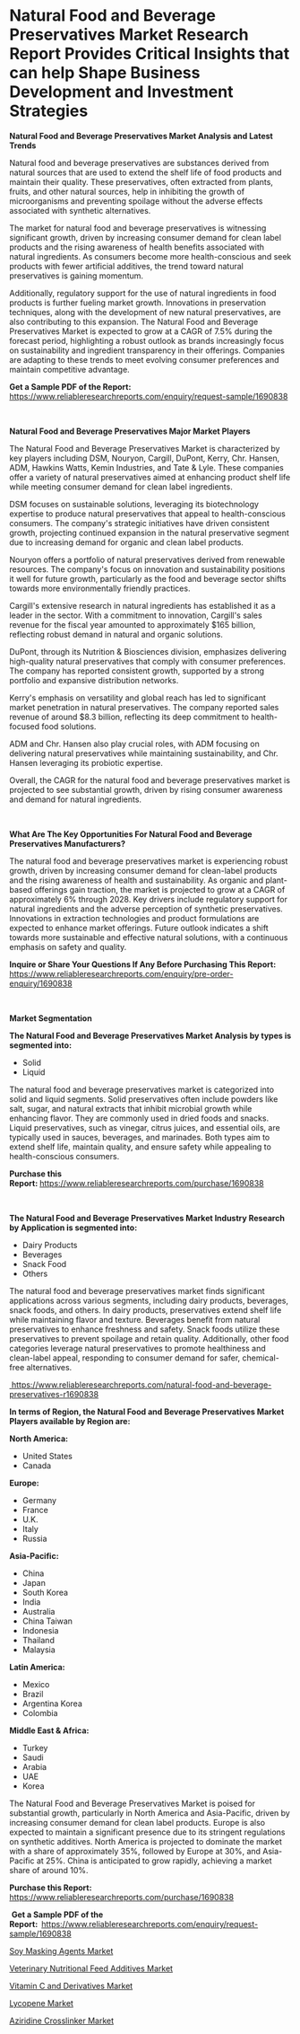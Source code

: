 <p><h1>Natural Food and Beverage Preservatives Market Research Report Provides Critical Insights that can help Shape Business Development and Investment Strategies</h1></p><p><strong>Natural Food and Beverage Preservatives Market Analysis and Latest Trends</strong></p>
<p><p>Natural food and beverage preservatives are substances derived from natural sources that are used to extend the shelf life of food products and maintain their quality. These preservatives, often extracted from plants, fruits, and other natural sources, help in inhibiting the growth of microorganisms and preventing spoilage without the adverse effects associated with synthetic alternatives. </p><p>The market for natural food and beverage preservatives is witnessing significant growth, driven by increasing consumer demand for clean label products and the rising awareness of health benefits associated with natural ingredients. As consumers become more health-conscious and seek products with fewer artificial additives, the trend toward natural preservatives is gaining momentum. </p><p>Additionally, regulatory support for the use of natural ingredients in food products is further fueling market growth. Innovations in preservation techniques, along with the development of new natural preservatives, are also contributing to this expansion. The Natural Food and Beverage Preservatives Market is expected to grow at a CAGR of 7.5% during the forecast period, highlighting a robust outlook as brands increasingly focus on sustainability and ingredient transparency in their offerings. Companies are adapting to these trends to meet evolving consumer preferences and maintain competitive advantage.</p></p>
<p><strong>Get a Sample PDF of the Report:&nbsp;</strong> <a href="https://www.reliableresearchreports.com/enquiry/request-sample/1690838?utm_campaign=36&utm_medium=2&utm_source=Github&utm_content=ia&utm_term=06012025&utm_id=natural-food-and-beverage-preservatives">https://www.reliableresearchreports.com/enquiry/request-sample/1690838</a></p>
<p>&nbsp;</p>
<p><strong>Natural Food and Beverage Preservatives Major Market Players</strong></p>
<p><p>The Natural Food and Beverage Preservatives Market is characterized by key players including DSM, Nouryon, Cargill, DuPont, Kerry, Chr. Hansen, ADM, Hawkins Watts, Kemin Industries, and Tate & Lyle. These companies offer a variety of natural preservatives aimed at enhancing product shelf life while meeting consumer demand for clean label ingredients.</p><p>DSM focuses on sustainable solutions, leveraging its biotechnology expertise to produce natural preservatives that appeal to health-conscious consumers. The company's strategic initiatives have driven consistent growth, projecting continued expansion in the natural preservative segment due to increasing demand for organic and clean label products.</p><p>Nouryon offers a portfolio of natural preservatives derived from renewable resources. The company's focus on innovation and sustainability positions it well for future growth, particularly as the food and beverage sector shifts towards more environmentally friendly practices. </p><p>Cargill's extensive research in natural ingredients has established it as a leader in the sector. With a commitment to innovation, Cargill's sales revenue for the fiscal year amounted to approximately $165 billion, reflecting robust demand in natural and organic solutions.</p><p>DuPont, through its Nutrition & Biosciences division, emphasizes delivering high-quality natural preservatives that comply with consumer preferences. The company has reported consistent growth, supported by a strong portfolio and expansive distribution networks.</p><p>Kerry's emphasis on versatility and global reach has led to significant market penetration in natural preservatives. The company reported sales revenue of around $8.3 billion, reflecting its deep commitment to health-focused food solutions.</p><p>ADM and Chr. Hansen also play crucial roles, with ADM focusing on delivering natural preservatives while maintaining sustainability, and Chr. Hansen leveraging its probiotic expertise.</p><p>Overall, the CAGR for the natural food and beverage preservatives market is projected to see substantial growth, driven by rising consumer awareness and demand for natural ingredients.</p></p>
<p>&nbsp;</p>
<p><strong>What Are The Key Opportunities For Natural Food and Beverage Preservatives Manufacturers?</strong></p>
<p><p>The natural food and beverage preservatives market is experiencing robust growth, driven by increasing consumer demand for clean-label products and the rising awareness of health and sustainability. As organic and plant-based offerings gain traction, the market is projected to grow at a CAGR of approximately 6% through 2028. Key drivers include regulatory support for natural ingredients and the adverse perception of synthetic preservatives. Innovations in extraction technologies and product formulations are expected to enhance market offerings. Future outlook indicates a shift towards more sustainable and effective natural solutions, with a continuous emphasis on safety and quality.</p></p>
<p><strong>Inquire or Share Your Questions If Any Before Purchasing This Report:</strong> <a href="https://www.reliableresearchreports.com/enquiry/pre-order-enquiry/1690838?utm_campaign=36&utm_medium=2&utm_source=Github&utm_content=ia&utm_term=06012025&utm_id=natural-food-and-beverage-preservatives">https://www.reliableresearchreports.com/enquiry/pre-order-enquiry/1690838</a></p>
<p>&nbsp;</p>
<p><strong>Market Segmentation</strong></p>
<p><strong>The Natural Food and Beverage Preservatives Market Analysis by types is segmented into:</strong></p>
<p><ul><li>Solid</li><li>Liquid</li></ul></p>
<p><p>The natural food and beverage preservatives market is categorized into solid and liquid segments. Solid preservatives often include powders like salt, sugar, and natural extracts that inhibit microbial growth while enhancing flavor. They are commonly used in dried foods and snacks. Liquid preservatives, such as vinegar, citrus juices, and essential oils, are typically used in sauces, beverages, and marinades. Both types aim to extend shelf life, maintain quality, and ensure safety while appealing to health-conscious consumers.</p></p>
<p><strong>Purchase this Report:&nbsp;</strong><a href="https://www.reliableresearchreports.com/purchase/1690838?utm_campaign=36&utm_medium=2&utm_source=Github&utm_content=ia&utm_term=06012025&utm_id=natural-food-and-beverage-preservatives">https://www.reliableresearchreports.com/purchase/1690838</a></p>
<p>&nbsp;</p>
<p><strong>The Natural Food and Beverage Preservatives Market Industry Research by Application is segmented into:</strong></p>
<p><ul><li>Dairy Products</li><li>Beverages</li><li>Snack Food</li><li>Others</li></ul></p>
<p><p>The natural food and beverage preservatives market finds significant applications across various segments, including dairy products, beverages, snack foods, and others. In dairy products, preservatives extend shelf life while maintaining flavor and texture. Beverages benefit from natural preservatives to enhance freshness and safety. Snack foods utilize these preservatives to prevent spoilage and retain quality. Additionally, other food categories leverage natural preservatives to promote healthiness and clean-label appeal, responding to consumer demand for safer, chemical-free alternatives.</p></p>
<p><a href="https://www.reliableresearchreports.com/natural-food-and-beverage-preservatives-r1690838?utm_campaign=36&utm_medium=2&utm_source=Github&utm_content=ia&utm_term=06012025&utm_id=natural-food-and-beverage-preservatives">&nbsp;https://www.reliableresearchreports.com/natural-food-and-beverage-preservatives-r1690838</a></p>
<p><strong>In terms of Region, the Natural Food and Beverage Preservatives Market Players available by Region are:</strong></p>
<p>
    <p> <strong> North America: </strong>
        <ul>
            <li>United States</li>
            <li>Canada</li>
        </ul>
        </p> 
    <p> <strong> Europe: </strong>
        <ul>
            <li>Germany</li>
            <li>France</li>
            <li>U.K.</li>
            <li>Italy</li>
            <li>Russia</li>
        </ul>
        </p> 
    <p> <strong> Asia-Pacific: </strong>
        <ul>
            <li>China</li>
            <li>Japan</li>
            <li>South Korea</li>
            <li>India</li>
            <li>Australia</li>
            <li>China Taiwan</li>
            <li>Indonesia</li>
            <li>Thailand</li>
            <li>Malaysia</li>
        </ul>
        </p> 
    <p> <strong> Latin America: </strong>
        <ul>
            <li>Mexico</li>
            <li>Brazil</li>
            <li>Argentina Korea</li>
            <li>Colombia</li>
        </ul>
        </p> 
    <p> <strong> Middle East & Africa: </strong>
        <ul>
            <li>Turkey</li>
            <li>Saudi</li>
            <li>Arabia</li>
            <li>UAE</li>
            <li>Korea</li>
        </ul>
    </p>
    </p>
<p><p>The Natural Food and Beverage Preservatives Market is poised for substantial growth, particularly in North America and Asia-Pacific, driven by increasing consumer demand for clean label products. Europe is also expected to maintain a significant presence due to its stringent regulations on synthetic additives. North America is projected to dominate the market with a share of approximately 35%, followed by Europe at 30%, and Asia-Pacific at 25%. China is anticipated to grow rapidly, achieving a market share of around 10%.</p></p>
<p><strong>Purchase this Report: </strong><a href="https://www.reliableresearchreports.com/purchase/1690838?utm_campaign=36&utm_medium=2&utm_source=Github&utm_content=ia&utm_term=06012025&utm_id=natural-food-and-beverage-preservatives">https://www.reliableresearchreports.com/purchase/1690838</a></p>
<p>&nbsp;<strong>Get a Sample PDF of the Report:&nbsp;&nbsp;</strong><a href="https://www.reliableresearchreports.com/enquiry/request-sample/1690838?utm_campaign=36&utm_medium=2&utm_source=Github&utm_content=ia&utm_term=06012025&utm_id=natural-food-and-beverage-preservatives">https://www.reliableresearchreports.com/enquiry/request-sample/1690838</a></p>
<p><strong></strong></p>
<p><p><a href="https://github.com/cheryjhonson/Market-Research-Report-List-1/blob/main/soy-masking-agents-market.md?utm_campaign=36&utm_medium=2&utm_source=Github&utm_content=ia&utm_term=06012025&utm_id=natural-food-and-beverage-preservatives">Soy Masking Agents Market</a></p><p><a href="https://github.com/dierdrecrichton210/Market-Research-Report-List-1/blob/main/veterinary-nutritional-feed-additives-market.md?utm_campaign=36&utm_medium=2&utm_source=Github&utm_content=ia&utm_term=06012025&utm_id=natural-food-and-beverage-preservatives">Veterinary Nutritional Feed Additives Market</a></p><p><a href="https://github.com/SanjidaKhan901/Market-Research-Report-List-1/blob/main/vitamin-c-and-derivatives-market.md?utm_campaign=36&utm_medium=2&utm_source=Github&utm_content=ia&utm_term=06012025&utm_id=natural-food-and-beverage-preservatives">Vitamin C and Derivatives Market</a></p><p><a href="https://github.com/AngelaWalsh696/Market-Research-Report-List-1/blob/main/lycopene-market.md?utm_campaign=36&utm_medium=2&utm_source=Github&utm_content=ia&utm_term=06012025&utm_id=natural-food-and-beverage-preservatives">Lycopene Market</a></p><p><a href="https://github.com/tamvrosiya/Market-Research-Report-List-6/blob/main/aziridine-crosslinker-market.md?utm_campaign=36&utm_medium=2&utm_source=Github&utm_content=ia&utm_term=06012025&utm_id=natural-food-and-beverage-preservatives">Aziridine Crosslinker Market</a></p></p>